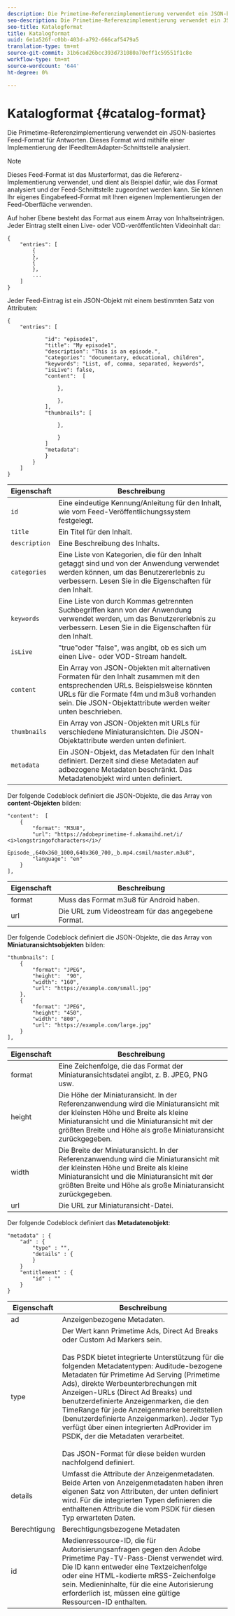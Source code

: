 ```yaml
---
description: Die Primetime-Referenzimplementierung verwendet ein JSON-basiertes Feed-Format für Antworten. Dieses Format wird mithilfe einer Implementierung der IFeedItemAdapter-Schnittstelle analysiert.
seo-description: Die Primetime-Referenzimplementierung verwendet ein JSON-basiertes Feed-Format für Antworten. Dieses Format wird mithilfe einer Implementierung der IFeedItemAdapter-Schnittstelle analysiert.
seo-title: Katalogformat
title: Katalogformat
uuid: 6e1a526f-c0bb-403d-a792-666caf5479a5
translation-type: tm+mt
source-git-commit: 31b6cad26bcc393d731080a70eff1c59551f1c8e
workflow-type: tm+mt
source-wordcount: '644'
ht-degree: 0%

---
```



# Katalogformat {#catalog-format}

Die Primetime-Referenzimplementierung verwendet ein JSON-basiertes Feed-Format für Antworten. Dieses Format wird mithilfe einer Implementierung der IFeedItemAdapter-Schnittstelle analysiert.

>[!NOTE]
>
>Dieses Feed-Format ist das Musterformat, das die Referenz-Implementierung verwendet, und dient als Beispiel dafür, wie das Format analysiert und der Feed-Schnittstelle zugeordnet werden kann. Sie können Ihr eigenes Eingabefeed-Format mit Ihren eigenen Implementierungen der Feed-Oberfläche verwenden.

Auf hoher Ebene besteht das Format aus einem Array von Inhaltseinträgen. Jeder Eintrag stellt einen Live- oder VOD-veröffentlichten Videoinhalt dar:

```
{
    "entries": [
        {
        },
        {
        },
        ...
    ]
}
```

Jeder Feed-Eintrag ist ein JSON-Objekt mit einem bestimmten Satz von Attributen:

```
{
    "entries": [
        
            "id": "episode1",
            "title": "My episode1",
            "description": "This is an episode.",
            "categories": "documentary, educational, children",
            "keywords": "List, of, comma, separated, keywords",
            "isLive": false,
            "content":  [
                
                },
                
                },
            ],
            "thumbnails": [
                
                },
                
                }
            ]
            "metadata": 
            } 
        }
    ]
}
```

| Eigenschaft | Beschreibung |
|---|---|
| `id` | Eine eindeutige Kennung/Anleitung für den Inhalt, wie vom Feed-Veröffentlichungssystem festgelegt. |
| `title` | Ein Titel für den Inhalt. |
| `description` | Eine Beschreibung des Inhalts. |
| `categories` | Eine Liste von Kategorien, die für den Inhalt getaggt sind und von der Anwendung verwendet werden können, um das Benutzererlebnis zu verbessern. Lesen Sie in die Eigenschaften für den Inhalt. |
| `keywords` | Eine Liste von durch Kommas getrennten Suchbegriffen kann von der Anwendung verwendet werden, um das Benutzererlebnis zu verbessern. Lesen Sie in die Eigenschaften für den Inhalt. |
| `isLive` | &quot;true&quot;oder &quot;false&quot;, was angibt, ob es sich um einen Live- oder VOD-Stream handelt. |
| `content` | Ein Array von JSON-Objekten mit alternativen Formaten für den Inhalt zusammen mit den entsprechenden URLs. Beispielsweise könnten URLs für die Formate f4m und m3u8 vorhanden sein. Die JSON-Objektattribute werden weiter unten beschrieben. |
| `thumbnails` | Ein Array von JSON-Objekten mit URLs für verschiedene Miniaturansichten. Die JSON-Objektattribute werden unten definiert. |
| `metadata` | Ein JSON-Objekt, das Metadaten für den Inhalt definiert. Derzeit sind diese Metadaten auf adbezogene Metadaten beschränkt. Das Metadatenobjekt wird unten definiert. |

Der folgende Codeblock definiert die JSON-Objekte, die das Array von **content-Objekten** bilden:

```
"content":  [
    {
        "format": "M3U8",
        "url": "https://adobeprimetime-f.akamaihd.net/i/
<i>longstringofcharacters</i>/
                 Episode_,640x360_1000,640x360_700,_b.mp4.csmil/master.m3u8",
        "language": "en"
    }  
],
```

| Eigenschaft | Beschreibung |
|--- |--- |
| format | Muss das Format m3u8 für Android haben. |
| url | Die URL zum Videostream für das angegebene Format. |

Der folgende Codeblock definiert die JSON-Objekte, die das Array von **Miniaturansichtsobjekten** bilden:

```
"thumbnails": [
    {
        "format": "JPEG",
        "height":  "90",
        "width": "160",
        "url": "https://example.com/small.jpg"
    },
    {
        "format": "JPEG",
        "height": "450",
        "width": "800",
        "url": "https://example.com/large.jpg"
    }
],
```

| Eigenschaft | Beschreibung |
|---|---|
| format | Eine Zeichenfolge, die das Format der Miniaturansichtsdatei angibt, z. B. JPEG, PNG usw. |
| height | Die Höhe der Miniaturansicht. In der Referenzanwendung wird die Miniaturansicht mit der kleinsten Höhe und Breite als kleine Miniaturansicht und die Miniaturansicht mit der größten Breite und Höhe als große Miniaturansicht zurückgegeben. |
| width | Die Breite der Miniaturansicht. In der Referenzanwendung wird die Miniaturansicht mit der kleinsten Höhe und Breite als kleine Miniaturansicht und die Miniaturansicht mit der größten Breite und Höhe als große Miniaturansicht zurückgegeben. |
| url | Die URL zur Miniaturansicht-Datei. |

Der folgende Codeblock definiert das **Metadatenobjekt**:

```
"metadata" : {
    "ad" : {
        "type" : "",
        "details" : {
        }
    }
    "entitlement" : {
        "id" : ""
    }
}
```

| Eigenschaft | Beschreibung |
|--- |--- |
| ad | Anzeigenbezogene Metadaten. |
| type | Der Wert kann Primetime Ads, Direct Ad Breaks oder Custom Ad Markers sein. <br/><br/>Das PSDK bietet integrierte Unterstützung für die folgenden Metadatentypen: Auditude-bezogene Metadaten für Primetime Ad Serving (Primetime Ads), direkte Werbeunterbrechungen mit Anzeigen-URLs (Direct Ad Breaks) und benutzerdefinierte Anzeigenmarken, die den TimeRange für jede Anzeigenmarke bereitstellen (benutzerdefinierte Anzeigenmarken). Jeder Typ verfügt über einen integrierten AdProvider im PSDK, der die Metadaten verarbeitet.  <br/><br/>Das JSON-Format für diese beiden wurden nachfolgend definiert. |
| details | Umfasst die Attribute der Anzeigenmetadaten. Beide Arten von Anzeigenmetadaten haben ihren eigenen Satz von Attributen, der unten definiert wird. Für die integrierten Typen definieren die enthaltenen Attribute die vom PSDK für diesen Typ erwarteten Daten. |
| Berechtigung | Berechtigungsbezogene Metadaten |
| id | Medienressource-ID, die für Autorisierungsanfragen gegen den Adobe Primetime Pay-TV-Pass-Dienst verwendet wird. Die ID kann entweder eine Textzeichenfolge oder eine HTML-kodierte mRSS-Zeichenfolge sein. Medieninhalte, für die eine Autorisierung erforderlich ist, müssen eine gültige Ressourcen-ID enthalten. |

